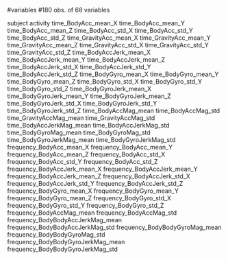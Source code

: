 #variables
#180 obs. of 68 variables

 subject
 activity
 time_BodyAcc_mean_X 
 time_BodyAcc_mean_Y 
 time_BodyAcc_mean_Z 
 time_BodyAcc_std_X
 time_BodyAcc_std_Y
 time_BodyAcc_std_Z
 time_GravityAcc_mean_X
 time_GravityAcc_mean_Y
 time_GravityAcc_mean_Z
 time_GravityAcc_std_X 
 time_GravityAcc_std_Y 
 time_GravityAcc_std_Z 
 time_BodyAccJerk_mean_X 
 time_BodyAccJerk_mean_Y 
 time_BodyAccJerk_mean_Z 
 time_BodyAccJerk_std_X
 time_BodyAccJerk_std_Y
 time_BodyAccJerk_std_Z
 time_BodyGyro_mean_X
 time_BodyGyro_mean_Y
 time_BodyGyro_mean_Z
 time_BodyGyro_std_X 
 time_BodyGyro_std_Y 
 time_BodyGyro_std_Z 
 time_BodyGyroJerk_mean_X
 time_BodyGyroJerk_mean_Y
 time_BodyGyroJerk_mean_Z
 time_BodyGyroJerk_std_X 
 time_BodyGyroJerk_std_Y 
 time_BodyGyroJerk_std_Z 
 time_BodyAccMag_mean
 time_BodyAccMag_std 
 time_GravityAccMag_mean 
 time_GravityAccMag_std
 time_BodyAccJerkMag_mean
 time_BodyAccJerkMag_std 
 time_BodyGyroMag_mean 
 time_BodyGyroMag_std
 time_BodyGyroJerkMag_mean 
 time_BodyGyroJerkMag_std
 frequency_BodyAcc_mean_X
 frequency_BodyAcc_mean_Y
 frequency_BodyAcc_mean_Z
 frequency_BodyAcc_std_X 
 frequency_BodyAcc_std_Y 
 frequency_BodyAcc_std_Z 
 frequency_BodyAccJerk_mean_X
 frequency_BodyAccJerk_mean_Y
 frequency_BodyAccJerk_mean_Z
 frequency_BodyAccJerk_std_X 
 frequency_BodyAccJerk_std_Y 
 frequency_BodyAccJerk_std_Z 
 frequency_BodyGyro_mean_X 
 frequency_BodyGyro_mean_Y 
 frequency_BodyGyro_mean_Z 
 frequency_BodyGyro_std_X
 frequency_BodyGyro_std_Y
 frequency_BodyGyro_std_Z
 frequency_BodyAccMag_mean 
 frequency_BodyAccMag_std
 frequency_BodyBodyAccJerkMag_mean 
 frequency_BodyBodyAccJerkMag_std
 frequency_BodyBodyGyroMag_mean
 frequency_BodyBodyGyroMag_std 
 frequency_BodyBodyGyroJerkMag_mean
 frequency_BodyBodyGyroJerkMag_std 
